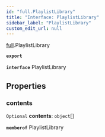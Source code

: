 ```yaml
---
id: "full.PlaylistLibrary"
title: "Interface: PlaylistLibrary"
sidebar_label: "PlaylistLibrary"
custom_edit_url: null
---
```


[full](../namespaces/full.md).PlaylistLibrary

**`export`**

**`interface`** PlaylistLibrary

## Properties

### contents

 `Optional` **contents**: `object`[]

**`memberof`** PlaylistLibrary
